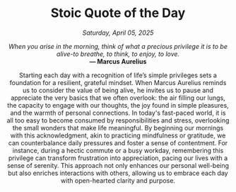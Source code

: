 <h1 align="center">Stoic Quote of the Day</h1>
<p align="center"><em><!--date-start-->Saturday, April 05, 2025<!--date-end--></em></p>
<p align="center">
    <em><!--START_SECTION:quote-text-->
When you arise in the morning, think of what a precious privilege it is to be alive-to breathe, to think, to enjoy, to love.
<!--END_SECTION:quote-text--></em><br>
    <strong>— <!--START_SECTION:quote-author-->
Marcus Aurelius
<!--END_SECTION:quote-author--></strong>
</p>

<p align="center" style="max-width:600px;margin:0 auto;">
<!--START_SECTION:quote-interpretation-->
Starting each day with a recognition of life’s simple privileges sets a foundation for a resilient, grateful mindset. When Marcus Aurelius reminds us to consider the value of being alive, he invites us to pause and appreciate the very basics that we often overlook: the air filling our lungs, the capacity to engage with our thoughts, the joy found in simple pleasures, and the warmth of personal connections. In today's fast-paced world, it is all too easy to become consumed by responsibilities and stress, overlooking the small wonders that make life meaningful. By beginning our mornings with this acknowledgment, akin to practicing mindfulness or gratitude, we can counterbalance daily pressures and foster a sense of contentment. For instance, during a hectic commute or a busy workday, remembering this privilege can transform frustration into appreciation, pacing our lives with a sense of serenity. This approach not only enhances our personal well-being but also enriches interactions with others, allowing us to embrace each day with open-hearted clarity and purpose.
<!--END_SECTION:quote-interpretation-->
</p>
